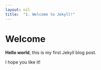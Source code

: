 ```yaml
---
layout: nil
title:  "1. Welcome to Jekyll!"
---
```


# Welcome

**Hello world**, this is my first Jekyll blog post.

I hope you like it!